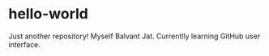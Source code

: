# hello-world
Just another repository!
Myself Balvant Jat. Currentlly learning GitHub user interface.
